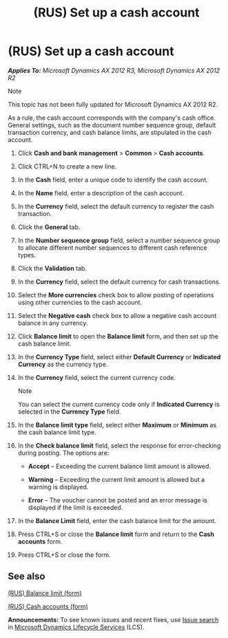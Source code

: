 ﻿---
title: (RUS) Set up a cash account
TOCTitle: (RUS) Set up a cash account
ms:assetid: 77d50c40-fc1c-4cd0-b4c0-2852bffcf13d
ms:mtpsurl: https://technet.microsoft.com/en-us/library/JJ678373(v=AX.60)
ms:contentKeyID: 49387604
ms.date: 04/18/2014
mtps_version: v=AX.60
---

# (RUS) Set up a cash account 


_**Applies To:** Microsoft Dynamics AX 2012 R3, Microsoft Dynamics AX 2012 R2_


> [!NOTE]
> <P>This topic has not been fully updated for Microsoft Dynamics AX 2012 R2.</P>



As a rule, the cash account corresponds with the company's cash office. General settings, such as the document number sequence group, default transaction currency, and cash balance limits, are stipulated in the cash account.

1.  Click **Cash and bank management** \> **Common** \> **Cash accounts**.

2.  Click CTRL+N to create a new line.

3.  In the **Cash** field, enter a unique code to identify the cash account.

4.  In the **Name** field, enter a description of the cash account.

5.  In the **Currency** field, select the default currency to register the cash transaction.

6.  Click the **General** tab.

7.  In the **Number sequence group** field, select a number sequence group to allocate different number sequences to different cash reference types.

8.  Click the **Validation** tab.

9.  In the **Currency** field, select the default currency for cash transactions.

10. Select the **More currencies** check box to allow posting of operations using other currencies to the cash account.

11. Select the **Negative cash** check box to allow a negative cash account balance in any currency.

12. Click **Balance limit** to open the **Balance limit** form, and then set up the cash balance limit.

13. In the **Currency Type** field, select either **Default Currency** or **Indicated Currency** as the currency type.

14. In the **Currency** field, select the current currency code.
    

    > [!NOTE]
    > <P>You can select the current currency code only if <STRONG>Indicated Currency</STRONG> is selected in the <STRONG>Currency Type</STRONG> field.</P>



15. In the **Balance limit type** field, select either **Maximum** or **Minimum** as the cash balance limit type.

16. In the **Check balance limit** field, select the response for error-checking during posting. The options are:
    
      - **Accept** – Exceeding the current balance limit amount is allowed.
    
      - **Warning** – Exceeding the current limit amount is allowed but a warning is displayed.
    
      - **Error** – The voucher cannot be posted and an error message is displayed if the limit is exceeded.

17. In the **Balance Limit** field, enter the cash balance limit for the amount.

18. Press CTRL+S or close the **Balance limit** form and return to the **Cash accounts** form.

19. Press CTRL+S or close the form.

## See also

[(RUS) Balance limit (form)](https://technet.microsoft.com/en-us/library/jj711356\(v=ax.60\))

[(RUS) Cash accounts (form)](https://technet.microsoft.com/en-us/library/jj665230\(v=ax.60\))

  
**Announcements:** To see known issues and recent fixes, use [Issue search](http://go.microsoft.com/fwlink/?linkid=389258) in [Microsoft Dynamics Lifecycle Services](http://go.microsoft.com/fwlink/?linkid=306505) (LCS).

